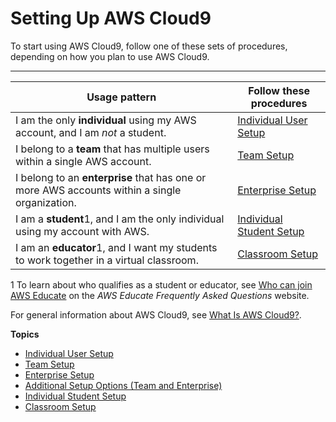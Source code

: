 # Setting Up AWS Cloud9<a name="setting-up"></a>

To start using AWS Cloud9, follow one of these sets of procedures, depending on how you plan to use AWS Cloud9\.


****  

|  **Usage pattern**  |  **Follow these procedures**  | 
| --- | --- | 
|  I am the only **individual** using my AWS account, and I am *not* a student\.  |   [Individual User Setup](setup-express.md)   | 
|  I belong to a **team** that has multiple users within a single AWS account\.  |   [Team Setup](setup.md)   | 
|  I belong to an **enterprise** that has one or more AWS accounts within a single organization\.  |   [Enterprise Setup](setup-enterprise.md)   | 
|  I am a **student**1, and I am the only individual using my account with AWS\.  |   [Individual Student Setup](setup-student.md)   | 
|  I am an **educator**1, and I want my students to work together in a virtual classroom\.  |   [Classroom Setup](setup-classroom.md)   | 

1 To learn about who qualifies as a student or educator, see [Who can join AWS Educate](https://www.awseducate.com/faqs#fa0Po00000043dVcEAI) on the *AWS Educate Frequently Asked Questions* website\.

For general information about AWS Cloud9, see [What Is AWS Cloud9?](welcome.md)\.

**Topics**
+ [Individual User Setup](setup-express.md)
+ [Team Setup](setup.md)
+ [Enterprise Setup](setup-enterprise.md)
+ [Additional Setup Options \(Team and Enterprise\)](setup-teams.md)
+ [Individual Student Setup](setup-student.md)
+ [Classroom Setup](setup-classroom.md)